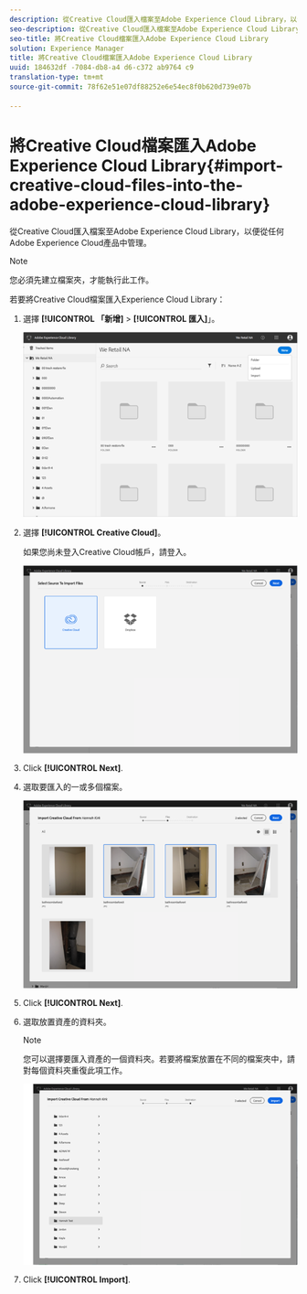 ```yaml
---
description: 從Creative Cloud匯入檔案至Adobe Experience Cloud Library，以便從任何Adobe Experience Cloud產品中管理。
seo-description: 從Creative Cloud匯入檔案至Adobe Experience Cloud Library，以便從任何Adobe Experience Cloud產品中管理。
seo-title: 將Creative Cloud檔案匯入Adobe Experience Cloud Library
solution: Experience Manager
title: 將Creative Cloud檔案匯入Adobe Experience Cloud Library
uuid: 184632df -7084-db8-a4 d6-c372 ab9764 c9
translation-type: tm+mt
source-git-commit: 78f62e51e07df88252e6e54ec8f0b620d739e07b

---
```



# 將Creative Cloud檔案匯入Adobe Experience Cloud Library{#import-creative-cloud-files-into-the-adobe-experience-cloud-library}

從Creative Cloud匯入檔案至Adobe Experience Cloud Library，以便從任何Adobe Experience Cloud產品中管理。

>[!NOTE]
>
>您必須先建立檔案夾，才能執行此工作。

若要將Creative Cloud檔案匯入Experience Cloud Library：

1. 選擇 **[!UICONTROL 「新增]** &gt; **[!UICONTROL 匯入]**」。

   ![](assets/library_new_folder_upload.png)

1. 選擇 **[!UICONTROL Creative Cloud]**。

   如果您尚未登入Creative Cloud帳戶，請登入。

   ![](assets/library_import_cc.png)

1. Click **[!UICONTROL Next]**.
1. 選取要匯入的一或多個檔案。

   ![](assets/library_import_cc_assets_selected.png)

1. Click **[!UICONTROL Next]**.
1. 選取放置資產的資料夾。

   >[!NOTE]
   >
   >您可以選擇要匯入資產的一個資料夾。若要將檔案放置在不同的檔案夾中，請對每個資料夾重復此項工作。

   ![](assets/library_import_cc_folder_select.png)

1. Click **[!UICONTROL Import]**.

